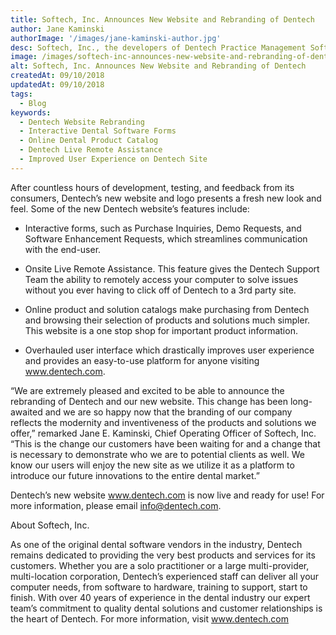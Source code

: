 ```yaml
---
title: Softech, Inc. Announces New Website and Rebranding of Dentech
author: Jane Kaminski
authorImage: '/images/jane-kaminski-author.jpg'
desc: Softech, Inc., the developers of Dentech Practice Management Software, announced today the launch of their new website www.dentech.com as well as the rebranding of Dentech.
image: /images/softech-inc-announces-new-website-and-rebranding-of-dentech.webp
alt: Softech, Inc. Announces New Website and Rebranding of Dentech
createdAt: 09/10/2018
updatedAt: 09/10/2018
tags:
  - Blog
keywords:
  - Dentech Website Rebranding
  - Interactive Dental Software Forms
  - Online Dental Product Catalog
  - Dentech Live Remote Assistance
  - Improved User Experience on Dentech Site
---
```

After countless hours of development, testing, and feedback from its consumers, Dentech’s new website and logo presents a fresh new look and feel. Some of the new Dentech website’s features include:

- Interactive forms, such as Purchase Inquiries, Demo Requests, and Software Enhancement Requests, which streamlines communication with the end-user.

- Onsite Live Remote Assistance. This feature gives the Dentech Support Team the ability to remotely access your computer to solve issues without you ever having to click off of Dentech to a 3rd party site.

- Online product and solution catalogs make purchasing from Dentech and browsing their selection of products and solutions much simpler. This website is a one stop shop for important product information.

- Overhauled user interface which drastically improves user experience and provides an easy-to-use platform for anyone visiting www.dentech.com.

“We are extremely pleased and excited to be able to announce the rebranding of Dentech and our new website. This change has been long-awaited and we are so happy now that the branding of our company reflects the modernity and inventiveness of the products and solutions we offer,” remarked Jane E. Kaminski, Chief Operating Officer of Softech, Inc. “This is the change our customers have been waiting for and a change that is necessary to demonstrate who we are to potential clients as well. We know our users will enjoy the new site as we utilize it as a platform to introduce our future innovations to the entire dental market.”

Dentech’s new website www.dentech.com is now live and ready for use! For more information, please email info@dentech.com.

About Softech, Inc.

As one of the original dental software vendors in the industry, Dentech remains dedicated to providing the very best products and services for its customers. Whether you are a solo practitioner or a large multi-provider, multi-location corporation, Dentech’s experienced staff can deliver all your computer needs, from software to hardware, training to support, start to finish. With over 40 years of experience in the dental industry our expert team’s commitment to quality dental solutions and customer relationships is the heart of Dentech. For more information, visit www.dentech.com